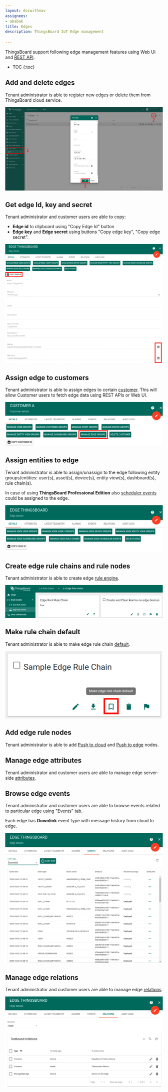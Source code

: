 ```yaml
---
layout: docwithnav
assignees:
- ababak
title: Edges
description: ThingsBoard IoT Edge management

---
```



ThingsBoard support following edge management features using Web UI and [REST API](/docs/reference/rest-api/).

* TOC
{:toc}

## Add and delete edges

Tenant administrator is able to register new edges or delete them from ThingsBoard cloud service.

![image](/images/edge/help/edges.png)

## Get edge Id, key and secret
  
Tenant administrator and customer users are able to copy:
 - **Edge id** to clipboard using "Copy Edge Id" button
 - **Edge key** and **Edge secret** using buttons "Copy edge key", "Copy edge secret".

![image](/images/edge/help/edge-copy-credentials.png)

## Assign edge to customers

Tenant administrator is able to assign edges to certain [customer](/docs/edge/help/customers/).
This will allow Customer users to fetch edge data using REST APIs or Web UI.
 
 ![image](/images/edge/help/assign-edge-to-customer.png)
 
## Assign entities to edge

Tenant administrator is able to assign/unassign to the edge following entity groups/entities: user(s), asset(s), device(s), entity view(s), dashboard(s), rule chain(s).

In case of using **ThingsBoard Professional Edition** also [scheduler events](/docs/user-guide/scheduler/) could be assigned to the edge.

 ![image](/images/edge/overview/cloud-management2.png)
 
## Create edge rule chains and rule nodes

Tenant administrator is able to create edge [rule engine](/docs/user-guide/rule-engine-2-0/re-getting-started/).

![image](/images/edge/help/edge-rulechains.png)

## Make rule chain default

Tenant administrator is able to make edge rule chain [default](/docs/edge/overview/#default-edge-rule-chains).

![image](/images/edge/nodes/make-default.png)

## Add edge rule nodes

Tenant administrator is able to add [Push to cloud](/docs/user-guide/rule-engine-2-0/action-nodes/#push-to-cloud) and [Push to edge](/docs/user-guide/rule-engine-2-0/action-nodes/#push-to-edge) nodes.

## Manage edge attributes

Tenant administrator and customer users are able to manage edge server-side [attributes](/docs/user-guide/attributes).
 
## Browse edge events
  
Tenant administrator and customer users are able to browse events related to particular edge using "Events" tab.

Each edge has **Downlink** event type with message history from cloud to edge.

 ![image](/images/edge/help/edge-events.png)

## Manage edge relations
 
Tenant administrator and customer users are able to manage edge [relations](/docs/user-guide/entities-and-relations).

 ![image](/images/edge/help/edge-relations.png)
  